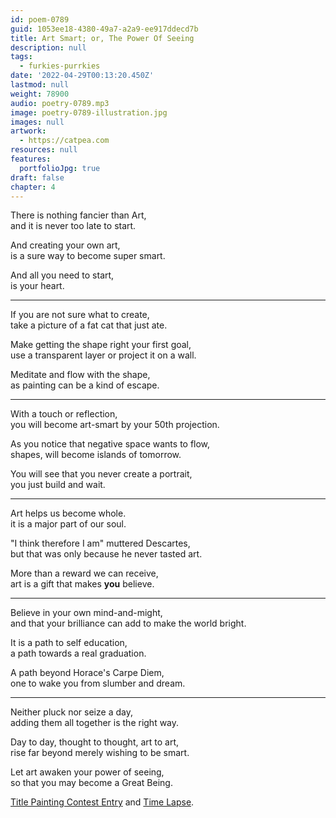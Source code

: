 ```yaml
---
id: poem-0789
guid: 1053ee18-4380-49a7-a2a9-ee917ddecd7b
title: Art Smart; or, The Power Of Seeing
description: null
tags:
  - furkies-purrkies
date: '2022-04-29T00:13:20.450Z'
lastmod: null
weight: 78900
audio: poetry-0789.mp3
image: poetry-0789-illustration.jpg
images: null
artwork:
  - https://catpea.com
resources: null
features:
  portfolioJpg: true
draft: false
chapter: 4
---
```


There is nothing fancier than Art,\
and it is never too late to start.

And creating your own art,\
is a sure way to become super smart.

And all you need to start,\
is your heart.

---

If you are not sure what to create,\
take a picture of a fat cat that just ate.

Make getting the shape right your first goal,\
use a transparent layer or project it on a wall.

Meditate and flow with the shape,\
as painting can be a kind of escape.

---

With a touch or reflection,\
you will become art-smart by your 50th projection.

As you notice that negative space wants to flow,\
shapes, will become islands of tomorrow.

You will see that you never create a portrait,\
you just build and wait.

---

Art helps us become whole.\
it is a major part of our soul.

"I think therefore I am" muttered Descartes,\
but that was only because he never tasted art.

More than a reward we can receive,\
art is a gift that makes **you** believe.

---

Believe in your own mind-and-might,\
and that your brilliance can add to make the world bright.

It is a path to self education,\
a path towards a real graduation.

A path beyond Horace's Carpe Diem,\
one to wake you from slumber and dream.

---

Neither pluck nor seize a day,\
adding them all together is the right way.

Day to day, thought to thought, art to art,\
rise far beyond merely wishing to be smart.

Let art awaken your power of seeing,\
so that you may become a Great Being.

[Title Painting Contest Entry](https://www.reddit.com/r/redditgetsdrawn/comments/uawo78/comment/i6lr9ho/?utm_source=reddit\&utm_medium=web2x\&context=3) and [Time Lapse](https://youtu.be/W71DfVQDo7U).

